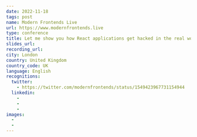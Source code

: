 ```yaml
---
date: 2022-11-18
tags: post
name: Modern Frontends Live
url: https://www.modernfrontends.live
type: conference
title: Let me show you how React applications get hacked in the real world
slides_url:
recording_url: 
city: London
country: United Kingdom
country_code: UK
language: English
recognitions:
  twitter:
    - https://twitter.com/modernfrontends/status/1549423967731154944
  linkedin:
    - 
    - 
    - 
images:
  - 
  - 
---
```

